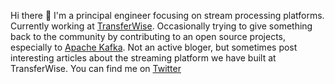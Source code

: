 Hi there 👋 I'm a principal engineer focusing on stream processing platforms. Currently working at [TransferWise](https://transferwise.com). Occasionally trying to give something back to the community by contributing to an open source projects, especially to [Apache Kafka](https://github.com/apache/kafka). Not an active bloger, but sometimes post interesting articles about the streaming platform we have built at TransferWise. You can find me on [Twitter](https://twitter.com/l4ik8e)
